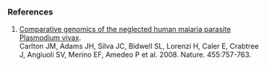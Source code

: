 ### References

1.  [Comparative genomics of the neglected human malaria parasite
    Plasmodium vivax](http://europepmc.org/abstract/MED/18843361).\
    Carlton JM, Adams JH, Silva JC, Bidwell SL, Lorenzi H, Caler E,
    Crabtree J, Angiuoli SV, Merino EF, Amedeo P et al. 2008. Nature.
    455:757-763.
